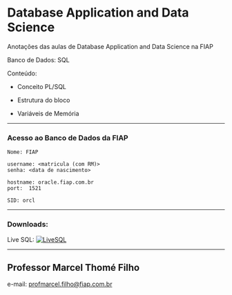 # Database Application and Data Science

Anotações das aulas de Database Application and Data Science na FIAP

Banco de Dados: SQL

Conteúdo:

* Conceito PL/SQL

* Estrutura do bloco

* Variáveis de Memória

---
### Acesso ao Banco de Dados da FIAP
```
Nome: FIAP

username: <matricula (com RM)>
senha: <data de nascimento>

hostname: oracle.fiap.com.br
port:  1521

SID: orcl
```
---
### Downloads:

Live SQL: [![LiveSQL](https://img.shields.io/badge/SQL-yellow)](https://livesql.oracle.com/apex/f?p=590:1000)

---
## Professor Marcel Thomé Filho

e-mail: profmarcel.filho@fiap.com.br